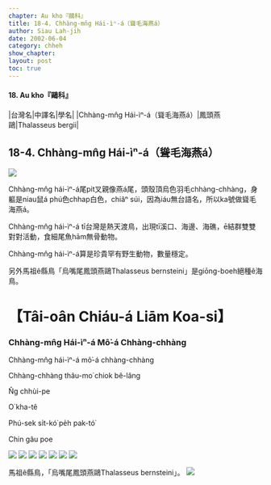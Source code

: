 ```yaml
---
chapter: Au kho『鷗科』
title: 18-4. Chhàng-mn̂g Hái-ìⁿ-á（聳毛海燕á）
author: Siau Lah-jih
date: 2002-06-04
category: chheh
show_chapter: 
layout: post
toc: true
---
```


#### 18. Au kho『鷗科』


|台灣名|中譯名|學名|
|Chhàng-mn̂g Hái-ìⁿ-á（聳毛海燕á）|鳳頭燕鷗|Thalasseus bergii|


## 18-4. Chhàng-mn̂g Hái-ìⁿ-á（聳毛海燕á）


![](../too5/18/18-4-1.聳毛海燕á.jpg)


Chhàng-mn̂g hái-ìⁿ-á尾pit叉親像燕á尾，頭殼頂烏色羽毛chhàng-chhàng，身軀是niau鼠á phú色chhap白色，chiâⁿ súi，因為iáu無台語名，所以ka號做聳毛海燕á。

Chhàng-mn̂g hái-ìⁿ-á tī台灣是熱天渡鳥，出現tī溪口、海邊、海礁，ē結群雙雙對對活動，食細尾魚hām無骨動物。

Chhàng-mn̂g hái-ìⁿ-á算是珍貴罕有野生動物，數量穩定。

另外馬祖ê縣鳥「烏嘴尾鳳頭燕鷗Thalasseus bernsteini」是giōng-boeh絕種ê海鳥。



# 【Tâi-oân Chiáu-á Liām Koa-si】

### **Chhàng-mn̂g Hái-ìⁿ-á Mô͘-á Chhàng-chhàng**

Chhàng-mn̂g hái-ìⁿ-á mô͘-á chhàng-chhàng

Chhàng-chhàng thâu-mo͘ chiok bê-lâng

N̂g chhùi-pe

O͘ kha-tê

Phú-sek si̍t-kó͘ pe̍h pak-tó͘

Chin gâu poe


![](../too5/18/18-4-2.聳毛海燕á.jpg)
![](../too5/18/18-4-7.聳毛海燕á.jpg)
![](../too5/18/18-4-6.聳毛海燕á.jpg)
![](../too5/18/18-4-4.聳毛海燕á.jpg)
![](../too5/18/18-4-5.聳毛海燕á.jpg)
![](../too5/18/18-4-3.聳毛海燕á.jpg)
![](../too5/18/18-4-8.聳毛海燕á.jpg)


馬祖ê縣鳥，「烏嘴尾鳳頭燕鷗Thalasseus bernsteini」。
![](../too5/18/18-4-9.聳毛海燕á.jpg)


